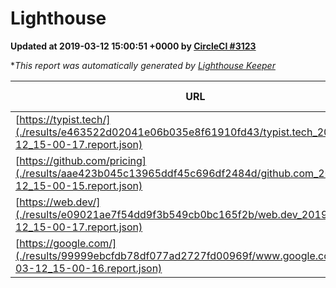 
# Lighthouse

**Updated at 2019-03-12 15:00:51 +0000 by [CircleCI #3123](https://circleci.com/gh/ItinerisLtd/lighthouse-keeper-example/3123)**

**This report was automatically generated by [Lighthouse Keeper](https://github.com/itinerisltd/lighthouse-keeper)*

| URL | Performance | Accessibility | Best Practices | SEO | PWA | Updated At |
| --- | --- | --- | --- | --- | --- | --- |
| [https://typist.tech/](./results/e463522d02041e06b035e8f61910fd43/typist.tech_2019-03-12_15-00-17.report.json) | 1 |  |  |  |  | 2019-03-12T15:00:17.706Z |
| [https://github.com/pricing](./results/aae423b045c13965ddf45c696df2484d/github.com_2019-03-12_15-00-15.report.json) | 0.69 | 0.89 | 0.93 | 0.9 | 0.58 | 2019-03-12T15:00:15.980Z |
| [https://web.dev/](./results/e09021ae7f54dd9f3b549cb0bc165f2b/web.dev_2019-03-12_15-00-17.report.json) | 0.95 | 0.93 | 1 | 0.87 | 1 | 2019-03-12T15:00:17.271Z |
| [https://google.com/](./results/99999ebcfdb78df077ad2727fd00969f/www.google.com_2019-03-12_15-00-16.report.json) | 0.94 | 0.71 | 0.93 | 0.8 | 0.58 | 2019-03-12T15:00:16.596Z |
